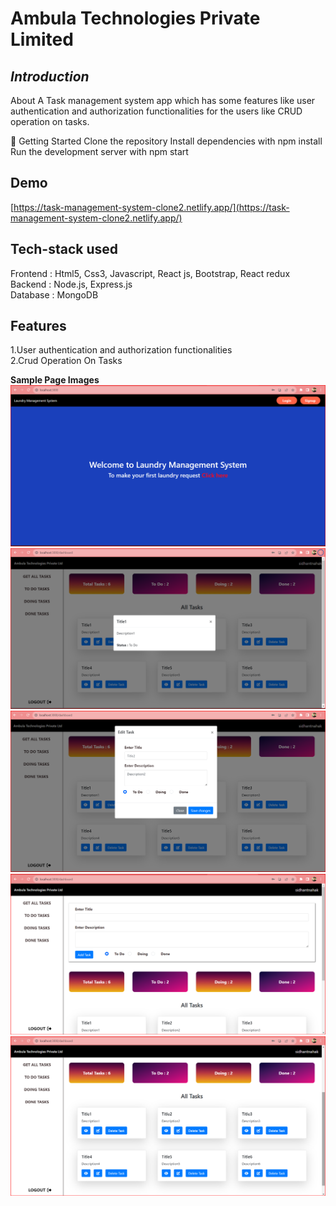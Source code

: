 # Ambula Technologies Private Limited
***Introduction***
---
About
A Task management system app which has some features like user authentication and authorization functionalities for the users like CRUD operation on tasks.

🚀 Getting Started 
Clone the repository Install dependencies with npm install 
Run the development server with  npm start

## Demo

[https://task-management-system-clone2.netlify.app/](https://task-management-system-clone2.netlify.app/)

## Tech-stack used

Frontend : Html5, Css3, Javascript, React js, Bootstrap, React redux<br>
Backend : Node.js, Express.js<br>
Database : MongoDB<br>



## Features
1.User authentication and authorization functionalities<br>
2.Crud Operation On Tasks
   
**Sample Page Images**
 ![ScreenShot](/client/src/Components/images/home_page.png)
 ![ScreenShot](https://github.com/sidhantnahak/Task-Management-System-Nirvedha-Research/blob/main/client/src/Components/images/task_details.PNG)
  ![ScreenShot](https://github.com/sidhantnahak/Task-Management-System-Nirvedha-Research/blob/main/client/src/Components/images/task_edit.png)
 ![ScreenShot](https://github.com/sidhantnahak/Task-Management-System-Nirvedha-Research/blob/main/client/src/Components/images/task_img-1.png)
 ![ScreenShot](https://github.com/sidhantnahak/Task-Management-System-Nirvedha-Research/blob/main/client/src/Components/images/task_img-2.png)




